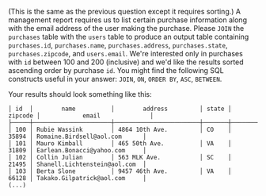 (This is the same as the previous question except it requires sorting.)
A management report requires us to list certain purchase information
along with the email address of the user making the purchase. Please
`JOIN` the `purchases` table with the `users` table to produce an 
output table containing
`purchases.id`,
`purchases.name`,
`purchases.address`,
`purchases.state`,
`purchases.zipcode`, and
`users.email`.
We're interested only in purchases with `id` between 100 and 200 (inclusive)
and we'd like the results sorted
ascending order by purchase `id`.
You might find the following SQL constructs useful in your answer: `JOIN`, `ON`, `ORDER BY`, `ASC`, `BETWEEN`.

Your results should look something like this:
```
│ id  │        name          │        address         │ state │ zipcode │            email              │
├─────┼──────────────────────┼────────────────────────┼───────┼─────────┼───────────────────────────────┤
│ 100 │ Rubie Wassink        │ 4864 10th Ave.         │ CO    │   35894 │ Romaine.Birdsell@aol.com      │
│ 101 │ Mauro Kimball        │ 465 50th Ave.          │ VA    │   31809 │ Earlean.Bonacci@yahoo.com     │
│ 102 │ Collin Julian        │ 563 MLK Ave.           │ SC    │   21495 │ Shanell.Lichtenstein@aol.com  │
│ 103 │ Berta Slone          │ 9457 46th Ave.         │ VA    │   66128 │ Takako.Gilpatrick@aol.com     │
(...)
```